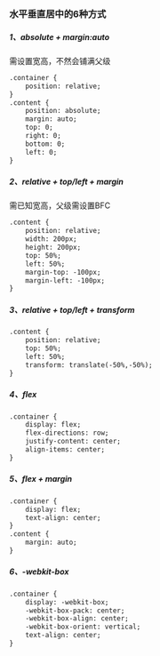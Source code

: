 ### 水平垂直居中的6种方式

##### 1、absolute + margin:auto

需设置宽高，不然会铺满父级

```HTML
.container {
	position: relative;
}
.content {
	position: absolute;
	margin: auto;
	top: 0;
	right: 0;
	bottom: 0;
	left: 0;
}
```

##### 2、relative + top/left + margin

需已知宽高，父级需设置BFC

```HTML
.content {
	position: relative;
	width: 200px;
	height: 200px;
	top: 50%;
	left: 50%;
	margin-top: -100px;
	margin-left: -100px;
}
```

##### 3、relative + top/left + transform

```HTML
.content {
	position: relative;
	top: 50%;
	left: 50%;
	transform: translate(-50%,-50%);
}
```

##### 4、flex

```HTML
.container {
	display: flex;
	flex-directions: row;
	justify-content: center;
	align-items: center;
}
```

##### 5、flex + margin

```HTML
.container {
	display: flex;
	text-align: center;
}
.content {
	margin: auto;
}
```

##### 6、-webkit-box 

```HTML
.container {
	display: -webkit-box;
	-webkit-box-pack: center;
	-webkit-box-align: center;
	-webkit-box-orient: vertical;
	text-align: center;
}
```

